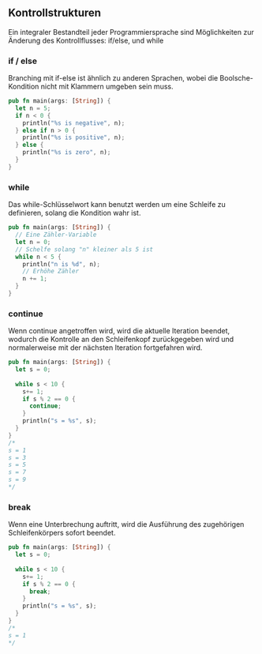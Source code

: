 
## Kontrollstrukturen
Ein integraler Bestandteil jeder Programmiersprache sind Möglichkeiten zur Änderung des Kontrollflusses: if/else, und while


### if / else
Branching mit if-else ist ähnlich zu anderen Sprachen, wobei die Boolsche-Kondition nicht mit Klammern umgeben sein muss.

```rust
pub fn main(args: [String]) {  
  let n = 5;  
  if n < 0 {  
    println("%s is negative", n);  
  } else if n > 0 {  
    println("%s is positive", n);  
  } else {  
    println("%s is zero", n);  
  }  
}
```

### while
Das while-Schlüsselwort kann benutzt werden um eine Schleife zu definieren, solang die Kondition wahr ist.

```rust
pub fn main(args: [String]) {
  // Eine Zähler-Variable
  let n = 0;  
  // Schelfe solang "n" kleiner als 5 ist
  while n < 5 {  
    println("n is %d", n);
    // Erhöhe Zähler
    n += 1;  
  }  
}
```



### continue
Wenn continue angetroffen wird, wird die aktuelle Iteration beendet, wodurch die Kontrolle an den Schleifenkopf zurückgegeben wird und normalerweise mit der nächsten Iteration fortgefahren wird.
```rust
pub fn main(args: [String]) {  
  let s = 0;  
  
  while s < 10 {  
    s+= 1;  
    if s % 2 == 0 {  
      continue;  
    }  
    println("s = %s", s);  
  }  
}
/*
s = 1
s = 3
s = 5
s = 7
s = 9
*/
```


### break
Wenn eine Unterbrechung auftritt, wird die Ausführung des zugehörigen Schleifenkörpers sofort beendet.
```rust
pub fn main(args: [String]) {  
  let s = 0;  
  
  while s < 10 {  
    s+= 1;  
    if s % 2 == 0 {  
      break;  
    }  
    println("s = %s", s);  
  }  
}
/*
s = 1
*/
